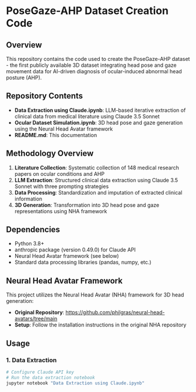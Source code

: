 # PoseGaze-AHP Dataset Creation Code

## Overview
This repository contains the code used to create the PoseGaze-AHP dataset - the first publicly available 3D dataset integrating head pose and gaze movement data for AI-driven diagnosis of ocular-induced abnormal head posture (AHP).

## Repository Contents
- **Data Extraction using Claude.ipynb**: LLM-based iterative extraction of clinical data from medical literature using Claude 3.5 Sonnet
- **Ocular Dataset Simulation.ipynb**: 3D head pose and gaze generation using the Neural Head Avatar framework
- **README.md**: This documentation

## Methodology Overview
1. **Literature Collection**: Systematic collection of 148 medical research papers on ocular conditions and AHP
2. **LLM Extraction**: Structured clinical data extraction using Claude 3.5 Sonnet with three prompting strategies
3. **Data Processing**: Standardization and imputation of extracted clinical information
4. **3D Generation**: Transformation into 3D head pose and gaze representations using NHA framework

## Dependencies
- Python 3.8+
- anthropic package (version 0.49.0) for Claude API
- Neural Head Avatar framework (see below)
- Standard data processing libraries (pandas, numpy, etc.)

## Neural Head Avatar Framework
This project utilizes the Neural Head Avatar (NHA) framework for 3D head generation:
- **Original Repository**: https://github.com/philgras/neural-head-avatars/tree/main
- **Setup**: Follow the installation instructions in the original NHA repository

## Usage

### 1. Data Extraction
```bash
# Configure Claude API key
# Run the data extraction notebook
jupyter notebook "Data Extraction using Claude.ipynb"
